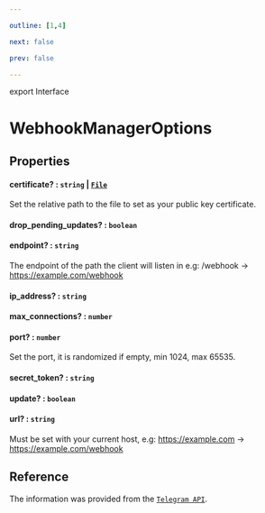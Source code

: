 ```yaml
---

outline: [1,4]

next: false

prev: false

---
```


export Interface
# WebhookManagerOptions

## Properties

#### certificate? : `string` \| [`File`](../classes/File.md)
 Set the relative path to the file to set as your public key certificate.

#### drop_pending_updates? : `boolean`

#### endpoint? : `string`
 The endpoint of the path the client will listen in e.g: /webhook -\> https://example.com/webhook

#### ip_address? : `string`

#### max_connections? : `number`

#### port? : `number`
 Set the port, it is randomized if empty, min 1024, max 65535.

#### secret_token? : `string`

#### update? : `boolean`

#### url? : `string`
 Must be set with your current host, e.g: https://example.com -\> https://example.com/webhook

## Reference
The information was provided from the [`Telegram API`](https://core.telegram.org/bots/api#setwebhook).
